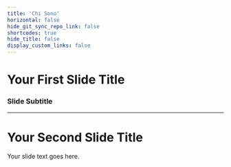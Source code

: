 ```yaml
---
title: 'Chi Sono'
horizontal: false
hide_git_sync_repo_link: false
shortcodes: true
hide_title: false
display_custom_links: false
---
```


# Your First Slide Title

### Slide Subtitle

---

# Your Second Slide Title

Your slide text goes here.
